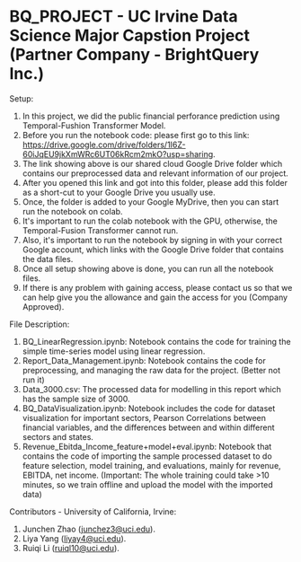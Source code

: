 # BQ_PROJECT - UC Irvine Data Science Major Capstion Project (Partner Company - BrightQuery Inc.)
Setup:
1. In this project, we did the public financial perforance prediction using Temporal-Fushion Transformer Model.
2. Before you run the notebook code: please first go to this link: https://drive.google.com/drive/folders/1I6Z-60iJqEU9jkXmWRc6UT06kRcm2mkO?usp=sharing.
3. The link showing above is our shared cloud Google Drive folder which contains our preprocessed data and relevant information of our project.
4. After you opened this link and got into this folder, please add this folder as a short-cut to your Google Drive you usually use.
5. Once, the folder is added to your Google MyDrive, then you can start run the notebook on colab.
6. It's important to run the colab notebook with the GPU, otherwise, the Temporal-Fusion Transformer cannot run.
7. Also, it's important to run the notebook by signing in with your correct Google account, which links with the Google Drive folder that contains the data files.
8. Once all setup showing above is done, you can run all the notebook files.
9. If there is any problem with gaining access, please contact us so that we can help give you the allowance and gain the access for you (Company Approved).

File Description:
1. BQ_LinearRegression.ipynb: Notebook contains the code for training the simple time-series model using linear regression.
2. Report_Data_Management.ipynb: Notebook contains the code for preprocessing, and managing the raw data for the project. (Better not run it)
3. Data_3000.csv: The processed data for modelling in this report which has the sample size of 3000.
4. BQ_DataVisualization.ipynb: Notebook includes the code for dataset visualization for important sectors, Pearson Correlations between financial variables, and the differences between and within different sectors and states.
5. Revenue_Ebitda_Income_feature+model+eval.ipynb: Notebook that contains the code of importing the sample processed dataset to do feature selection, model training, and evaluations, mainly for revenue, EBITDA, net income. (Important: The whole training could take >10 minutes, so we train offline and upload the model with the imported data) 

Contributors - University of California, Irvine: 
1. Junchen Zhao (junchez3@uci.edu).
2. Liya Yang (liyay4@uci.edu).
3. Ruiqi Li (ruiql10@uci.edu).

